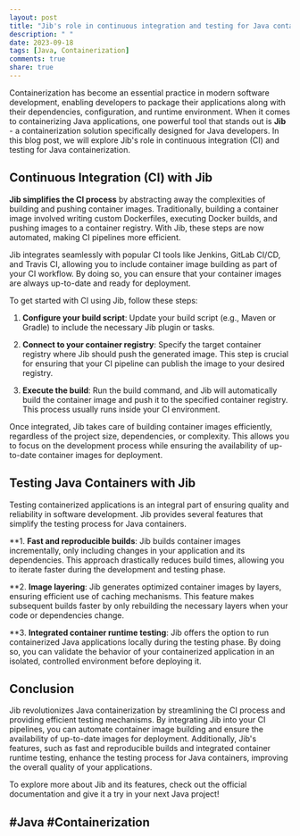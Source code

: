```yaml
---
layout: post
title: "Jib's role in continuous integration and testing for Java containerization"
description: " "
date: 2023-09-18
tags: [Java, Containerization]
comments: true
share: true
---
```


Containerization has become an essential practice in modern software development, enabling developers to package their applications along with their dependencies, configuration, and runtime environment. When it comes to containerizing Java applications, one powerful tool that stands out is **Jib** - a containerization solution specifically designed for Java developers. In this blog post, we will explore Jib's role in continuous integration (CI) and testing for Java containerization.

## Continuous Integration (CI) with Jib

**Jib simplifies the CI process** by abstracting away the complexities of building and pushing container images. Traditionally, building a container image involved writing custom Dockerfiles, executing Docker builds, and pushing images to a container registry. With Jib, these steps are now automated, making CI pipelines more efficient.

Jib integrates seamlessly with popular CI tools like Jenkins, GitLab CI/CD, and Travis CI, allowing you to include container image building as part of your CI workflow. By doing so, you can ensure that your container images are always up-to-date and ready for deployment.

To get started with CI using Jib, follow these steps:

1. **Configure your build script**: Update your build script (e.g., Maven or Gradle) to include the necessary Jib plugin or tasks.

2. **Connect to your container registry**: Specify the target container registry where Jib should push the generated image. This step is crucial for ensuring that your CI pipeline can publish the image to your desired registry.

3. **Execute the build**: Run the build command, and Jib will automatically build the container image and push it to the specified container registry. This process usually runs inside your CI environment.

Once integrated, Jib takes care of building container images efficiently, regardless of the project size, dependencies, or complexity. This allows you to focus on the development process while ensuring the availability of up-to-date container images for deployment.

## Testing Java Containers with Jib

Testing containerized applications is an integral part of ensuring quality and reliability in software development. Jib provides several features that simplify the testing process for Java containers.

**1. **Fast and reproducible builds**: Jib builds container images incrementally, only including changes in your application and its dependencies. This approach drastically reduces build times, allowing you to iterate faster during the development and testing phase.

**2. **Image layering**: Jib generates optimized container images by layers, ensuring efficient use of caching mechanisms. This feature makes subsequent builds faster by only rebuilding the necessary layers when your code or dependencies change.

**3. **Integrated container runtime testing**: Jib offers the option to run containerized Java applications locally during the testing phase. By doing so, you can validate the behavior of your containerized application in an isolated, controlled environment before deploying it.

## Conclusion

Jib revolutionizes Java containerization by streamlining the CI process and providing efficient testing mechanisms. By integrating Jib into your CI pipelines, you can automate container image building and ensure the availability of up-to-date images for deployment. Additionally, Jib's features, such as fast and reproducible builds and integrated container runtime testing, enhance the testing process for Java containers, improving the overall quality of your applications.

To explore more about Jib and its features, check out the official documentation and give it a try in your next Java project!

## #Java #Containerization
